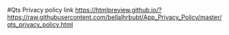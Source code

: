 #Qts Privacy policy link
https://htmlpreview.github.io/?https://raw.githubusercontent.com/bellalhrbubt/App_Privacy_Policy/master/qts_privacy_policy.html
